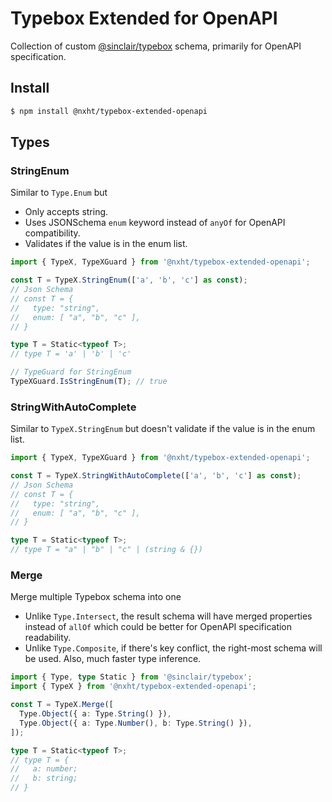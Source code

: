 # Typebox Extended for OpenAPI

Collection of custom [@sinclair/typebox](https://github.com/sinclairzx81/typebox) schema, primarily for OpenAPI specification.

## Install 
```bash
$ npm install @nxht/typebox-extended-openapi
```
## Types


### StringEnum

Similar to `Type.Enum` but
- Only accepts string.
- Uses JSONSchema `enum` keyword instead of `anyOf` for OpenAPI compatibility.
- Validates if the value is in the enum list.

```ts
import { TypeX, TypeXGuard } from '@nxht/typebox-extended-openapi';

const T = TypeX.StringEnum(['a', 'b', 'c'] as const);
// Json Schema
// const T = {
//   type: "string",
//   enum: [ "a", "b", "c" ],
// }

type T = Static<typeof T>;
// type T = 'a' | 'b' | 'c'

// TypeGuard for StringEnum
TypeXGuard.IsStringEnum(T); // true
```

### StringWithAutoComplete

Similar to `TypeX.StringEnum` but doesn't validate if the value is in the enum list.

```ts
import { TypeX, TypeXGuard } from '@nxht/typebox-extended-openapi';

const T = TypeX.StringWithAutoComplete(['a', 'b', 'c'] as const);
// Json Schema
// const T = {
//   type: "string",
//   enum: [ "a", "b", "c" ],
// }

type T = Static<typeof T>;
// type T = "a" | "b" | "c" | (string & {})
```

### Merge

Merge multiple Typebox schema into one
- Unlike `Type.Intersect`, the result schema will have merged properties instead of `allOf` which could be better for OpenAPI specification readability.
- Unlike `Type.Composite`, if there's key conflict, the right-most schema will be used. Also, much faster type inference.

```ts
import { Type, type Static } from '@sinclair/typebox';
import { TypeX } from '@nxht/typebox-extended-openapi';

const T = TypeX.Merge([
  Type.Object({ a: Type.String() }),
  Type.Object({ a: Type.Number(), b: Type.String() }),
]);

type T = Static<typeof T>;
// type T = {
//   a: number;
//   b: string;
// }
```